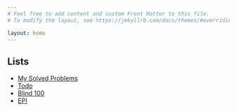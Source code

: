 ```yaml
---
# Feel free to add content and custom Front Matter to this file.
# To modify the layout, see https://jekyllrb.com/docs/themes/#overriding-theme-defaults

layout: home
---
```



Lists
------------
- [My Solved Problems](pages/lists/solved.html)
- [Todo](pages/lists/solved.html)
- [Blind 100](pages/lists/blind100.html)
- [EPI](pages/lists/epi.html)





